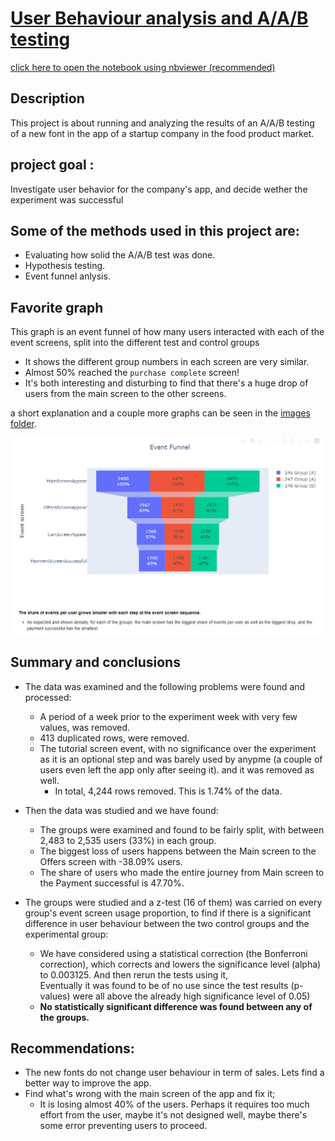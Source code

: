 # [User Behaviour analysis and A/A/B testing](https://nbviewer.org/github/cheziman/My_Projects/blob/main/User_behaviour_AAB_test/User_behaviour_AAB_testing.ipynb)
[click here to open the notebook using nbviewer (recommended)](https://nbviewer.org/github/cheziman/My_Projects/blob/main/User_behaviour_AAB_test/User_behaviour_AAB_testing.ipynb)

## Description
This project is about running and analyzing the results of an A/A/B testing of a new font in the app of a startup company in the food product market.

## project goal :
Investigate user behavior for the company's app, and decide wether the experiment was successful


## Some of the methods used in this project are:
- Evaluating how solid the A/A/B test was done.
- Hypothesis testing.
- Event funnel anlysis.

## Favorite graph
This graph is an event funnel of how many users interacted with each of the event screens, split into the different test and control groups
- It shows the different group numbers in each screen are very similar.
- Almost 50% reached the `purchase complete` screen!
- It's both interesting and disturbing to find that there's a huge drop of users from the main screen to the other screens.

a short explanation and a couple more graphs can be seen in the [images folder](https://github.com/cheziman/My_Projects/tree/main/User_behaviour_AAB_test/images).

![Group_event_funnel.PNG](images/Group_event_funnel.PNG)





## Summary and conclusions
- The data was examined and the following problems were found and processed:
    - A period of a week prior to the experiment week with very few values, was removed.
    - 413 duplicated rows, were removed.
    - The tutorial screen event, with no significance over the experiment as it is an optional step and was barely used by anypme (a couple of users even left the app only after seeing it). and it was removed as well.
        - In total, 4,244 rows removed. This is 1.74% of the data.
        
        
- Then the data was studied and we have found:
    - The groups were examined and found to be fairly split, with between 2,483 to 2,535 users (33%) in each group.
    - The biggest loss of users happens between the Main screen to the Offers screen with -38.09% users.
    - The share of users who made the entire journey from Main screen to the Payment successful is 47.70%.

- The groups were studied and a z-test (16 of them) was carried on every group's event screen usage proportion, to find if there is a significant difference in user behaviour between the two control groups and the experimental group:
    - We have considered using a statistical correction (the Bonferroni correction), which corrects and lowers the significance level (alpha) to 0.003125. And then rerun the tests using it,<br>
        Eventually it was found to be of no use since the test results (p-values) were all above the already high significance level of 0.05)
    - **No statistically significant difference was found between any of the groups.**

##  Recommendations:
- The new fonts do not change user behaviour in term of sales.  Lets find a better way to improve the app.
- Find what's wrong with the main screen of the app and fix it;
  - It is losing almost 40% of the users. Perhaps it requires too much effort from the user, maybe it's not designed well, maybe there's some error preventing users to proceed.
